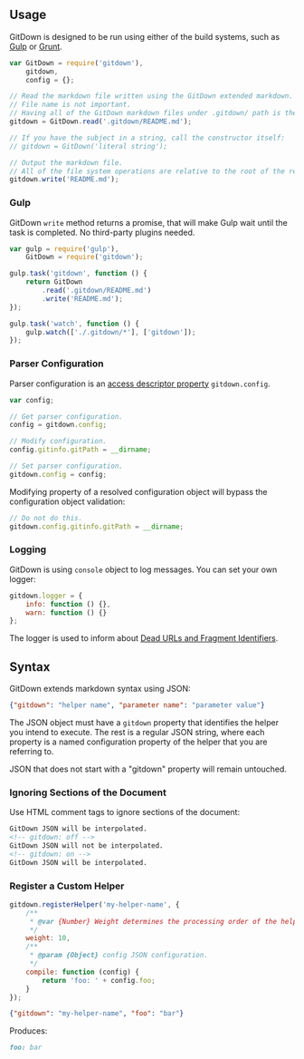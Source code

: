 ## Usage

GitDown is designed to be run using either of the build systems, such as [Gulp](http://gulpjs.com/) or [Grunt](http://gruntjs.com/).

```js
var GitDown = require('gitdown'),
    gitdown,
    config = {};

// Read the markdown file written using the GitDown extended markdown.
// File name is not important.
// Having all of the GitDown markdown files under .gitdown/ path is the recommended convention.
gitdown = GitDown.read('.gitdown/README.md');

// If you have the subject in a string, call the constructor itself:
// gitdown = GitDown('literal string');

// Output the markdown file.
// All of the file system operations are relative to the root of the repository.
gitdown.write('README.md');
```

### Gulp

GitDown `write` method returns a promise, that will make Gulp wait until the task is completed. No third-party plugins needed.

```js
var gulp = require('gulp'),
    GitDown = require('gitdown');

gulp.task('gitdown', function () {
    return GitDown
        .read('.gitdown/README.md')
        .write('README.md');
});

gulp.task('watch', function () {
    gulp.watch(['./.gitdown/*'], ['gitdown']);
});
```

### Parser Configuration

Parser configuration is an [access descriptor property](https://developer.mozilla.org/en-US/docs/Web/JavaScript/Reference/Global_Objects/Object/defineProperty) `gitdown.config`.

```js
var config;

// Get parser configuration.
config = gitdown.config;

// Modify configuration.
config.gitinfo.gitPath = __dirname;

// Set parser configuration.
gitdown.config = config;
```

Modifying property of a resolved configuration object will bypass the configuration object validation:

```js
// Do not do this.
gitdown.config.gitinfo.gitPath = __dirname;
```

### Logging

GitDown is using `console` object to log messages. You can set your own logger:

```js
gitdown.logger = {
    info: function () {},
    warn: function () {}
};
```

The logger is used to inform about [Dead URLs and Fragment Identifiers](#find-dead-urls-and-fragment-identifiers).

## Syntax

GitDown extends markdown syntax using JSON:

<!-- gitdown: off -->
```json
{"gitdown": "helper name", "parameter name": "parameter value"}
```
<!-- gitdown: on -->

The JSON object must have a `gitdown` property that identifies the helper you intend to execute. The rest is a regular JSON string, where each property is a named configuration property of the helper that you are referring to.

JSON that does not start with a "gitdown" property will remain untouched.

### Ignoring Sections of the Document

Use HTML comment tags to ignore sections of the document:

```html
GitDown JSON will be interpolated.
<!-- gitdown: off -->
GitDown JSON will not be interpolated.
<!-- gitdown: on -->
GitDown JSON will be interpolated.
```

### Register a Custom Helper

```js
gitdown.registerHelper('my-helper-name', {
    /**
     * @var {Number} Weight determines the processing order of the helper function. Default: 10.
     */
    weight: 10,
    /**
     * @param {Object} config JSON configuration.
     */
    compile: function (config) {
        return 'foo: ' + config.foo;
    }
});
```

<!-- gitdown: off -->
```json
{"gitdown": "my-helper-name", "foo": "bar"}
```
<!-- gitdown: on -->

Produces:

```markdown
foo: bar
```